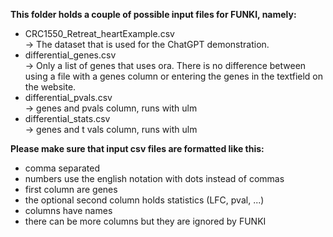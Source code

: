 **This folder holds a couple of possible input files for FUNKI, namely:**   

- CRC1550_Retreat_heartExample.csv  
  -> The dataset that is used for the ChatGPT demonstration.
- differential_genes.csv  
  -> Only a list of genes that uses ora. There is no difference between using a file with a genes column or entering the genes in the textfield on the website. 
- differential_pvals.csv  
  -> genes and pvals column, runs with ulm
- differential_stats.csv  
  -> genes and t vals column, runs with ulm  
      
      
**Please make sure that input csv files are formatted like this:** 

- comma separated
- numbers use the english notation with dots instead of commas
- first column are genes
- the optional second column holds statistics (LFC, pval, ...) 
- columns have names
- there can be more columns but they are ignored by FUNKI
